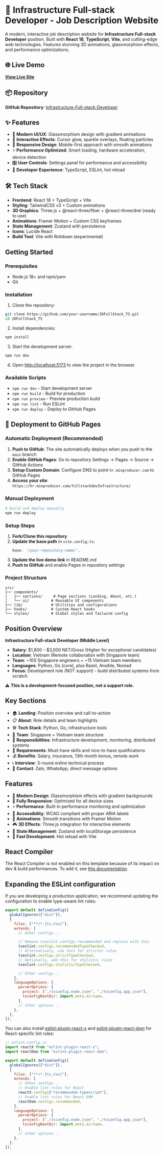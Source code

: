 # 🚀 Infrastructure Full-stack Developer - Job Description Website

A modern, interactive job description website for **Infrastructure Full-stack Developer** position. Built with **React 18**, **TypeScript**, **Vite**, and cutting-edge web technologies. Features stunning 3D animations, glassmorphism effects, and performance optimizations.

## 🌐 Live Demo

**[View Live Site](https://hr.minproducer.com/fullstackdevInfrastructure/)**

## 📦 Repository

**GitHub Repository**: [Infrastructure-Full-stack-Developer](https://github.com/minproducer/Infrastructure-Full-stack-Developer)

## ✨ Features

- 🎨 **Modern UI/UX**: Glassmorphism design with gradient animations
- 🌟 **Interactive Effects**: Cursor glow, sparkle overlays, floating particles
- 📱 **Responsive Design**: Mobile-first approach with smooth animations
- ⚡ **Performance Optimized**: Smart loading, hardware acceleration, device detection
- 🎛️ **User Controls**: Settings panel for performance and accessibility
- 🔧 **Developer Experience**: TypeScript, ESLint, hot reload

## 🛠️ Tech Stack

- **Frontend**: React 18 + TypeScript + Vite
- **Styling**: TailwindCSS v3 + Custom animations
- **3D Graphics**: Three.js + @react-three/fiber + @react-three/drei (ready to use)
- **Animations**: Framer Motion + Custom CSS keyframes
- **State Management**: Zustand with persistence
- **Icons**: Lucide React
- **Build Tool**: Vite with Rolldown (experimental)

## Getting Started

### Prerequisites

- Node.js 18+ and npm/yarn
- Git

### Installation

1. Clone the repository:

```bash
git clone https://github.com/your-username/JDFullStack_TS.git
cd JDFullStack_TS
```

2. Install dependencies:

```bash
npm install
```

3. Start the development server:

```bash
npm run dev
```

4. Open [http://localhost:5173](http://localhost:5173) to view the project in the browser.

### Available Scripts

- `npm run dev` - Start development server
- `npm run build` - Build for production
- `npm run preview` - Preview production build
- `npm run lint` - Run ESLint
- `npm run deploy` - Deploy to GitHub Pages

## 🚀 Deployment to GitHub Pages

### Automatic Deployment (Recommended)

1. **Push to GitHub**: The site automatically deploys when you push to the `main` branch
2. **Enable GitHub Pages**: Go to repository Settings → Pages → Source → GitHub Actions
3. **Setup Custom Domain**: Configure DNS to point `hr.minproducer.com` to GitHub Pages
4. **Access your site**: `https://hr.minproducer.com/fullstackdevInfrastructure/`

### Manual Deployment

```bash
# Build and deploy manually
npm run deploy
```

### Setup Steps

1. **Fork/Clone this repository**
2. **Update the base path** in `vite.config.ts`:
   ```typescript
   base: '/your-repository-name/',
   ```
3. **Update the live demo link** in README.md
4. **Push to GitHub** and enable Pages in repository settings

### Project Structure

```
src/
├── components/
│   ├── sections/     # Page sections (Landing, About, etc.)
│   └── ui/          # Reusable UI components
├── lib/             # Utilities and configurations
├── hooks/           # Custom React hooks
└── styles/          # Global styles and Tailwind config
```

## Position Overview

**Infrastructure Full-stack Developer (Middle Level)**

- **Salary**: $1,800 – $3,000 NET/Gross (Higher for exceptional candidates)
- **Location**: Vietnam (Remote collaboration with Singapore team)
- **Team**: ~100 Singapore engineers + ~15 Vietnam team members
- **Languages**: Python, Go (core), plus Bazel, Ansible, Nomad
- **Focus**: Development role (NOT support) - build distributed systems from scratch

⚠️ **This is a development-focused position, not a support role.**

## Key Sections

- 🏠 **Landing**: Position overview and call-to-action
- 📋 **About**: Role details and team highlights
- 🛠️ **Tech Stack**: Python, Go, infrastructure tools
- 👥 **Team**: Singapore + Vietnam team structure
- 🎯 **Responsibilities**: Infrastructure development, monitoring, distributed systems
- 📝 **Requirements**: Must-have skills and nice-to-have qualifications
- 💰 **Benefits**: Salary, insurance, 13th month bonus, remote work
- 📞 **Interview**: 3-round online technical process
- 📱 **Contact**: Zalo, WhatsApp, direct message options

## Features

- 🎨 **Modern Design**: Glassmorphism effects with gradient backgrounds
- 📱 **Fully Responsive**: Optimized for all device sizes
- ⚡ **Performance**: Built-in performance monitoring and optimization
- 🎯 **Accessibility**: WCAG compliant with proper ARIA labels
- 🌈 **Animations**: Smooth transitions with Framer Motion
- 🎮 **3D Effects**: Three.js integration for interactive elements
- 🔄 **State Management**: Zustand with localStorage persistence
- 🚀 **Fast Development**: Hot reload with Vite

## React Compiler

The React Compiler is not enabled on this template because of its impact on dev & build performances. To add it, see [this documentation](https://react.dev/learn/react-compiler/installation).

## Expanding the ESLint configuration

If you are developing a production application, we recommend updating the configuration to enable type-aware lint rules:

```js
export default defineConfig([
  globalIgnores(["dist"]),
  {
    files: ["**/*.{ts,tsx}"],
    extends: [
      // Other configs...

      // Remove tseslint.configs.recommended and replace with this
      tseslint.configs.recommendedTypeChecked,
      // Alternatively, use this for stricter rules
      tseslint.configs.strictTypeChecked,
      // Optionally, add this for stylistic rules
      tseslint.configs.stylisticTypeChecked,

      // Other configs...
    ],
    languageOptions: {
      parserOptions: {
        project: ["./tsconfig.node.json", "./tsconfig.app.json"],
        tsconfigRootDir: import.meta.dirname,
      },
      // other options...
    },
  },
]);
```

You can also install [eslint-plugin-react-x](https://github.com/Rel1cx/eslint-react/tree/main/packages/plugins/eslint-plugin-react-x) and [eslint-plugin-react-dom](https://github.com/Rel1cx/eslint-react/tree/main/packages/plugins/eslint-plugin-react-dom) for React-specific lint rules:

```js
// eslint.config.js
import reactX from "eslint-plugin-react-x";
import reactDom from "eslint-plugin-react-dom";

export default defineConfig([
  globalIgnores(["dist"]),
  {
    files: ["**/*.{ts,tsx}"],
    extends: [
      // Other configs...
      // Enable lint rules for React
      reactX.configs["recommended-typescript"],
      // Enable lint rules for React DOM
      reactDom.configs.recommended,
    ],
    languageOptions: {
      parserOptions: {
        project: ["./tsconfig.node.json", "./tsconfig.app.json"],
        tsconfigRootDir: import.meta.dirname,
      },
      // other options...
    },
  },
]);
```

